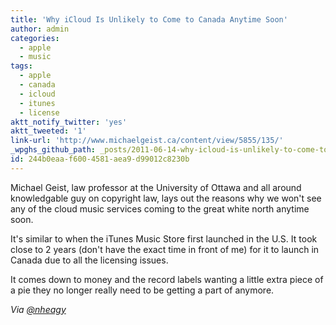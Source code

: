 ```yaml
---
title: 'Why iCloud Is Unlikely to Come to Canada Anytime Soon'
author: admin
categories:
  - apple
  - music
tags:
  - apple
  - canada
  - icloud
  - itunes
  - license
aktt_notify_twitter: 'yes'
aktt_tweeted: '1'
link-url: 'http://www.michaelgeist.ca/content/view/5855/135/'
_wpghs_github_path: _posts/2011-06-14-why-icloud-is-unlikely-to-come-to-canada-anytime-soon.md
id: 244b0eaa-f600-4581-aea9-d99012c8230b
---
```

<p>Michael Geist, law professor at the University of Ottawa and all around knowledgable guy on copyright law, lays out the reasons why we won't see any of the cloud music services coming to the great white north anytime soon.</p>
<p>It's similar to when the iTunes Music Store first launched in the U.S. It took close to 2 years (don't have the exact time in front of me) for it to launch in Canada due to all the licensing issues.</p>
<p>It comes down to money and the record labels wanting a little extra piece of a pie they no longer really need to be getting a part of anymore.</p>
<p><i>Via <a href="https://twitter.com/nheagy/status/80739265058840576" title="" target="">@nheagy</a></i></p>
